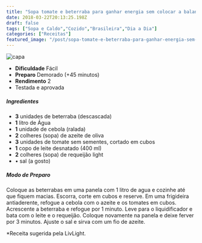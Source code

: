 ```yaml
---
title: "Sopa tomate e beterraba para ganhar energia sem colocar a balança em risco"
date: 2018-03-22T20:13:25.198Z
draft: false
tags: ["Sopa e Caldo","Cozido","Brasileira","Dia a Dia"]
categories: ["Receitas"]
featured_image: "/post/sopa-tomate-e-beterraba-para-ganhar-energia-sem-colocar-a-balanca-em-risco.f94bcc51.jpg"
---
```


![capa](/post/sopa-tomate-e-beterraba-para-ganhar-energia-sem-colocar-a-balanca-em-risco.f94bcc51.jpg)

*   **Dificuldade** Fácil
*   **Preparo** Demorado (+45 minutos)
*   **Rendimento** 2
*   Testada e aprovada
    

##### Ingredientes

*   **3** unidades de beterraba (descascada)
*   **1** litro de Água
*   **1** unidade de cebola (ralada)
*   **2** colheres (sopa) de azeite de oliva
*   **3** unidades de tomate sem sementes, cortado em cubos
*   **1** copo de leite desnatado (400 ml)
*   **2** colheres (sopa) de requeijão light
*   • sal (a gosto)

##### Modo de Preparo

Coloque as beterrabas em uma panela com 1 litro de agua e cozinhe até que fiquem macias. Escorra, corte em cubos e reserve. Em uma frigideira antiaderente, refogue a cebola com o azeite e os tomates em cubos. Acrescente a beterraba e refogue por 1 minuto. Leve para o liquidificador e bata com o leite e o requeijão. Coloque novamente na panela e deixe ferver por 3 minutos. Ajuste o sal e sirva com um fio de azeite.

*Receita sugerida pela LivLight.
